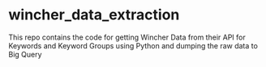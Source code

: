 # wincher_data_extraction
This repo contains the code for getting Wincher Data from their API for Keywords and Keyword Groups using Python and dumping the raw data to Big Query

